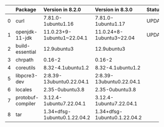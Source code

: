 <!-- markdown-link-check-disable -->

|    | Package           | Version in 8.2.0             | Version in 8.3.0             | Status   |
|---:|:------------------|:-----------------------------|:-----------------------------|:---------|
|  0 | curl              | 7.81.0-1ubuntu1.16           | 7.81.0-1ubuntu1.17           | UPDATED  |
|  1 | openjdk-11-jdk    | 11.0.23+9-1ubuntu1~22.04.1   | 11.0.24+8-1ubuntu3~22.04     | UPDATED  |
|  2 | build-essential   | 12.9ubuntu3                  | 12.9ubuntu3                  |          |
|  3 | chrpath           | 0.16-2                       | 0.16-2                       |          |
|  4 | coreutils         | 8.32-4.1ubuntu1.2            | 8.32-4.1ubuntu1.2            |          |
|  5 | libpcre3-dev      | 2:8.39-13ubuntu0.22.04.1     | 2:8.39-13ubuntu0.22.04.1     |          |
|  6 | locales           | 2.35-0ubuntu3.8              | 2.35-0ubuntu3.8              |          |
|  7 | protobuf-compiler | 3.12.4-1ubuntu7.22.04.1      | 3.12.4-1ubuntu7.22.04.1      |          |
|  8 | tar               | 1.34+dfsg-1ubuntu0.1.22.04.2 | 1.34+dfsg-1ubuntu0.1.22.04.2 |          |